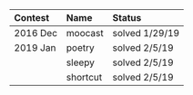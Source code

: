 | Contest  | Name     | Status         |
| :------- | :------- | :------------- |
| 2016 Dec | moocast  | solved 1/29/19 |
| 2019 Jan | poetry   | solved 2/5/19  |
|          | sleepy   | solved 2/5/19  |
|          | shortcut | solved 2/5/19  |